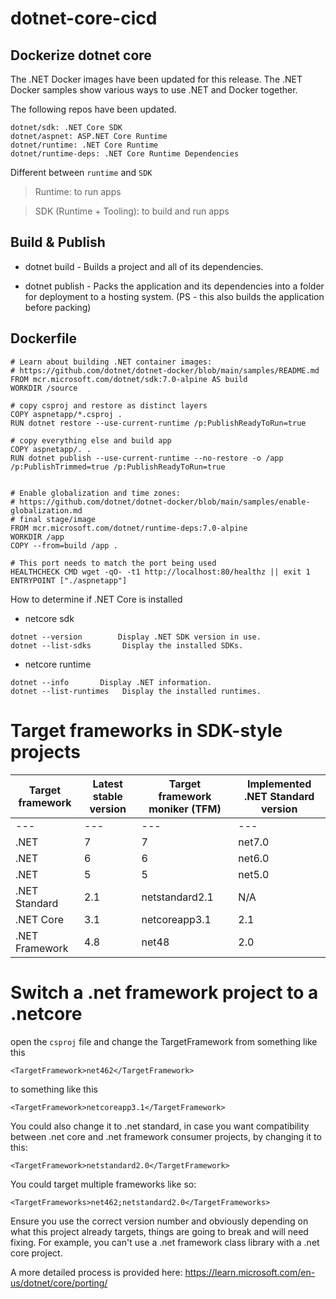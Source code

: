 # dotnet-core-cicd

## Dockerize dotnet core

The .NET Docker images have been updated for this release. The .NET Docker samples show various ways to use .NET and Docker together.

The following repos have been updated.

    dotnet/sdk: .NET Core SDK
    dotnet/aspnet: ASP.NET Core Runtime
    dotnet/runtime: .NET Core Runtime
    dotnet/runtime-deps: .NET Core Runtime Dependencies

Different between `runtime` and `SDK`
> Runtime: to run apps

> SDK (Runtime + Tooling): to build and run apps

## Build & Publish 
- dotnet build - Builds a project and all of its dependencies.

- dotnet publish - Packs the application and its dependencies into a folder for deployment to a hosting system. (PS - this also builds the application before packing)

## Dockerfile
```
# Learn about building .NET container images:
# https://github.com/dotnet/dotnet-docker/blob/main/samples/README.md
FROM mcr.microsoft.com/dotnet/sdk:7.0-alpine AS build
WORKDIR /source

# copy csproj and restore as distinct layers
COPY aspnetapp/*.csproj .
RUN dotnet restore --use-current-runtime /p:PublishReadyToRun=true

# copy everything else and build app
COPY aspnetapp/. .
RUN dotnet publish --use-current-runtime --no-restore -o /app /p:PublishTrimmed=true /p:PublishReadyToRun=true


# Enable globalization and time zones:
# https://github.com/dotnet/dotnet-docker/blob/main/samples/enable-globalization.md
# final stage/image
FROM mcr.microsoft.com/dotnet/runtime-deps:7.0-alpine
WORKDIR /app
COPY --from=build /app .

# This port needs to match the port being used
HEALTHCHECK CMD wget -qO- -t1 http://localhost:80/healthz || exit 1
ENTRYPOINT ["./aspnetapp"]
```
How to determine if .NET Core is installed
- netcore sdk
```
dotnet --version        Display .NET SDK version in use.
dotnet --list-sdks       Display the installed SDKs.
```
- netcore runtime
```
dotnet --info       Display .NET information.
dotnet --list-runtimes   Display the installed runtimes.
```
# Target frameworks in SDK-style projects
Target framework | Latest stable version | Target framework moniker (TFM) | Implemented .NET Standard version 
--- | --- | --- | --- 
--- | --- | --- | --- 
.NET |7 |7 	|net7.0 |2.1
.NET |6 |6 |net6.0 |2.1
.NET |5 |5 |net5.0 |2.1
.NET Standard |2.1 |netstandard2.1 |N/A
.NET Core |3.1 |netcoreapp3.1 |2.1
.NET Framework |4.8 |net48 |2.0

# Switch a .net framework project to a .netcore
open the `csproj` file and change the TargetFramework from something like this
```
<TargetFramework>net462</TargetFramework>
```
to something like this
```
<TargetFramework>netcoreapp3.1</TargetFramework>
```
You could also change it to .net standard, in case you want compatibility between .net core and .net framework consumer projects, by changing it to this:
```
<TargetFramework>netstandard2.0</TargetFramework>
```
You could target multiple frameworks like so:
```
<TargetFrameworks>net462;netstandard2.0</TargetFrameworks> 
```
Ensure you use the correct version number and obviously depending on what this project already targets, things are going to break and will need fixing. For example, you can't use a .net framework class library with a .net core project.

A more detailed process is provided here: https://learn.microsoft.com/en-us/dotnet/core/porting/